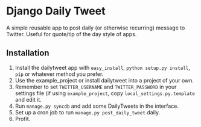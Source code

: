 Django Daily Tweet
==================

A simple reusable app to post daily (or otherwise recurring) message to
Twitter. Useful for quote/tip of the day style of apps.

Installation
------------

1. Install the dailytweet app with `easy_install`, `python setup.py
   install`, `pip` or whatever method you prefer.
2. Use the example_project or install dailytweet into a project of your
   own.
3. Remember to set `TWITTER_USERNAME` and `TWITTER_PASSWORD` in your
   settings file (if using `example_project`, copy
   `local_settings.py.template` and edit it.
4. Run `manage.py syncdb` and add some DailyTweets in the interface.
5. Set up a cron job to run `manage.py post_daily_tweet` daily.
6. Profit.

